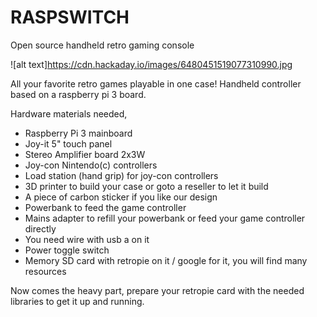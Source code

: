 # RASPSWITCH
Open source handheld retro gaming console

![alt text]https://cdn.hackaday.io/images/6480451519077310990.jpg

All your favorite retro games playable in one case!
Handheld controller based on a raspberry pi 3 board.

Hardware materials needed,

- Raspberry Pi 3 mainboard
- Joy-it 5" touch panel
- Stereo Amplifier board 2x3W
- Joy-con Nintendo(c) controllers
- Load station (hand grip) for joy-con controllers
- 3D printer to build your case or goto a reseller to let it build
- A piece of carbon sticker if you like our design
- Powerbank to feed the game controller
- Mains adapter to refill your powerbank or feed your game controller directly
- You need wire with usb a on it
- Power toggle switch
- Memory SD card with retropie on it / google for it, you will find many resources

Now comes the heavy part,
prepare your retropie card with the needed libraries to get it up and running.



